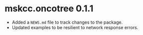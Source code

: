 # mskcc.oncotree 0.1.1

* Added a `NEWS.md` file to track changes to the package.
* Updated examples to be resilient to network response errors.
